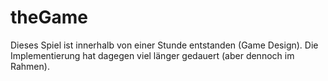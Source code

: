 # theGame

Dieses Spiel ist innerhalb von einer Stunde entstanden (Game Design).
Die Implementierung hat dagegen viel länger gedauert (aber dennoch im Rahmen).
